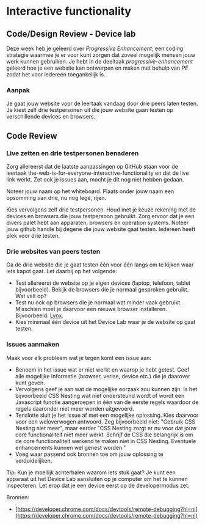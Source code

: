 # Interactive functionality

## Code/Design Review - Device lab

Deze week heb je geleerd over  _Progressive Enhancement_; een coding strategie waarmee je er voor kunt zorgen dat zoveel mogelijk mensen jouw werk kunnen gebruiken. Je hebt in de deeltaak _progressive-enhancement_ geleerd hoe je een website kan ontwerpen en maken met behulp van _PE_ zodat het voor iedereen toegankelijk is.


### Aanpak

Je gaat jouw website voor de leertaak vandaag door drie peers laten testen. Je kiest zelf drie testpersonen uit die jouw website gaan testen op verschillende devices en browsers. 

## Code Review 

### Live zetten en drie testpersonen benaderen
Zorg allereerst dat de laatste aanpassingen op GitHub staan voor de leertaak the-web-is-for-everyone-interactive-functionality en dat de live link werkt. Zet ook je issues aan, mocht je dit nog niet hebben gedaan. 

Noteer jouw naam op het whiteboard. Plaats onder jouw naam een opsomming van drie, nu nog lege, rijen. 

Kies vervolgens zelf drie testpersonen. Houd met je keuze rekening met de devices en browsers die jouw testpersoon gebruikt. Zorg ervoor dat je een divers palet hebt aan apparaten, browsers en operation systems. Noteer jouw github handle bij degene die jouw website gaat testen. Iedereen heeft plek voor drie testen.

### Drie websites van peers testen
Ga de drie website die je gaat testen één voor één langs om te kijken waar iets kapot gaat. Let daarbij op het volgende:
- Test allereerst de website op je eigen devices (laptop, telefoon, tablet bijvoorbeeld). Bekijk de browsers die je normaal gesproken gebruikt. Wat valt op?
- Test nu ook op browsers die je normaal wat minder vaak gebruikt. Misschien moet je daarvoor een nieuwe browser installeren. Bijvoorbeeld: [Lynx](https://lynx.browser.org/). 
- Kies minimaal één device uit het Device Lab waar je de website op gaat testen.

### Issues aanmaken
Maak voor elk probleem wat je tegen komt een issue aan:
- Benoem in het issue wat er niet werkt en waarop je hebt getest. Geef alle mogelijke informatie (browser, verise, device etc.) die je daarover kunt geven.
- Vervolgens geef je aan wat de mogelijke oorzaak zou kunnen zijn. Is het bijvoorbeeld CSS Nesting wat niet ondersteund wordt of wordt een Javascript functie aangeroepen in één van de eerste regels waardoor de regels daaronder niet meer worden uitgevoerd.
- Tenslotte sluit je het issue af met een mogelijke oplossing. Kies daarvoor voor een weloverwogen antwoord. Zeg bijvoorbeeld niet: "Gebruik CSS Nesting niet meer", maar eerder "CSS Nesting zorgt er nu voor dat jouw core functionaliteit niet meer werkt. Schrijf de CSS die belangrijk is om de core functionaliteit werkend te maken niet in CSS Nesting. Eventuele enhancements kunnen wel genest worden."
- Voeg waar passend ook bronnen toe om jouw oplossing te verduidelijken. 


Tip: Kun je moeilijk achterhalen waarom iets stuk gaat? Je kunt een apparaat uit het Device Lab aansluiten op je computer om het te kunnen inspecteren. Let erop dat je een device eerst op de developermodus zet. 

Bronnen: 
- [https://developer.chrome.com/docs/devtools/remote-debugging?hl=nl](https://developer.chrome.com/docs/devtools/remote-debugging?hl=nl)

